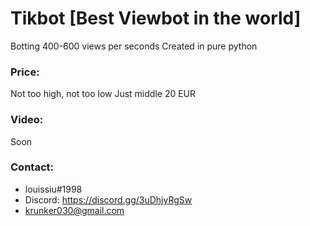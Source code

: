 # Tikbot [Best Viewbot in the world]
Botting 400-600 views per seconds
Created in pure python
### Price:
Not too high, not too low
Just middle 20 EUR
### Video:
Soon
### Contact:
* louissiu#1998
* Discord: https://discord.gg/3uDhjyRgSw
* krunker030@gmail.com


